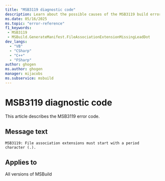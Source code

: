 ```yaml
---
title: "MSB3119 diagnostic code"
description: Learn about the possible causes of the MSB3119 build error, and get troubleshooting tips.
ms.date: 05/16/2025
ms.topic: "error-reference"
f1_keywords:
 - MSB3119
 - MSBuild.GenerateManifest.FileAssociationExtensionMissingLeadDot
dev_langs:
  - "VB"
  - "CSharp"
  - "C++"
  - "FSharp"
author: ghogen
ms.author: ghogen
manager: mijacobs
ms.subservice: msbuild
---
```


# MSB3119 diagnostic code

<!-- :::ErrorDefinitionDescription::: -->
<!-- :::editable-content name="introDescription"::: -->
This article describes the MSB3119 error code.
<!-- :::editable-content-end::: -->

## Message text

<!-- :::editable-content name="messageText"::: -->
`MSB3119: File association extensions must start with a period character (.).`
<!-- :::editable-content-end::: -->
<!-- MSB3119: File association extensions must start with a period character (.). -->

<!-- :::editable-content name="postOutputDescription"::: -->
<!--
{StrBegin="MSB3119: "}
-->
<!-- :::editable-content-end::: -->
<!-- :::ErrorDefinitionDescription-end::: -->

## Applies to

All versions of MSBuild
